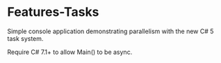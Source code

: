 # Features-Tasks

Simple console application demonstrating parallelism with the new C# 5 task system.

Require C# 7.1+ to allow Main() to be async.

